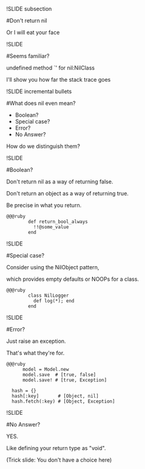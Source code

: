 !SLIDE subsection

#Don't return nil

Or I will eat your face

!SLIDE

#Seems familiar?

undefined method `' for nil:NilClass

I'll show you how far the stack trace goes

!SLIDE incremental bullets

#What does nil even mean?

* Boolean?
* Special case?
* Error?
* No Answer?

How do we distinguish them?

!SLIDE

#Boolean?

Don't return nil as a way of returning false.

Don't return an object as a way of returning true.

Be precise in what you return.

    @@@ruby
            def return_bool_always
              !!@some_value
            end

!SLIDE

#Special case?

Consider using the NilObject pattern,  

which provides empty defaults or NOOPs for a class.

    @@@ruby
            class NilLogger
              def log(*); end
            end

!SLIDE

#Error?

Just raise an exception.  

That's what they're for.

    @@@ruby
          model = Model.new
          model.save  # [true, false]
          model.save! # [true, Exception]

      hash = {}
      hash[:key]       # [Object, nil]
      hash.fetch(:key) # [Object, Exception]

!SLIDE

#No Answer?

YES.

Like defining your return type as "void".

(Trick slide: You don't have a choice here)